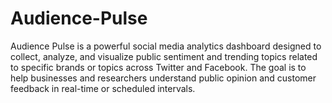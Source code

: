 # Audience-Pulse
Audience Pulse is a powerful social media analytics dashboard designed to collect, analyze, and visualize public sentiment and trending topics related to specific brands or topics across Twitter and Facebook. The goal is to help businesses and researchers understand public opinion and customer feedback in real-time or scheduled intervals. 
